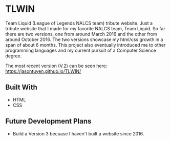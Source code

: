 # TLWIN
Team Liquid (League of Legends NALCS team) tribute website.  Just a tribute website that I made for my favorite NALCS team, Team Liquid. So far there are two versions, one from around March 2016 and the other from around October 2016. The two versions showcase my html/css growth in a span of about 6 months. This project also eventually introduced me to other programming languages and my current pursuit of a Computer Science degree.

The most recent version (V.2) can be seen here: https://jasontuyen.github.io/TLWIN/

## Built With

* HTML
* CSS

## Future Development Plans

* Build a Version 3 becuase I haven't built a website since 2016.

